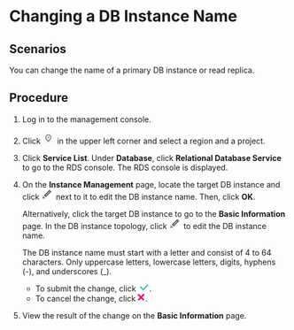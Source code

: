 # Changing a DB Instance Name<a name="rds_pg_modify_instance_name"></a>

## **Scenarios**<a name="rds_modify_instance_name_section241540814823"></a>

You can change the  name  of a primary DB instance or read replica.

## Procedure<a name="rds_modify_instance_name_section45421719172826"></a>

1.  Log in to the management console.
2.  Click  ![](figures/region.png)  in the upper left corner and select a region and a project.
3.  Click  **Service List**. Under  **Database**, click  **Relational Database Service**  to go to the RDS console. The RDS console is displayed.
4.  On the  **Instance Management**  page, locate the target DB instance and click  ![](figures/port.png)  next to it to edit the DB instance name. Then, click  **OK**.

    Alternatively, click the target DB instance to go to the  **Basic Information**  page. In the DB instance topology, click  ![](figures/port.png)  to edit the DB instance name.

    The DB instance name must start with a letter and consist of 4 to 64 characters. Only uppercase letters, lowercase letters, digits, hyphens \(-\), and underscores \(\_\).

    -   To submit the change, click  ![](figures/insert.png).
    -   To cancel the change, click  ![](figures/deleat.png).

5.  View the result of the change on the  **Basic Information**  page.

